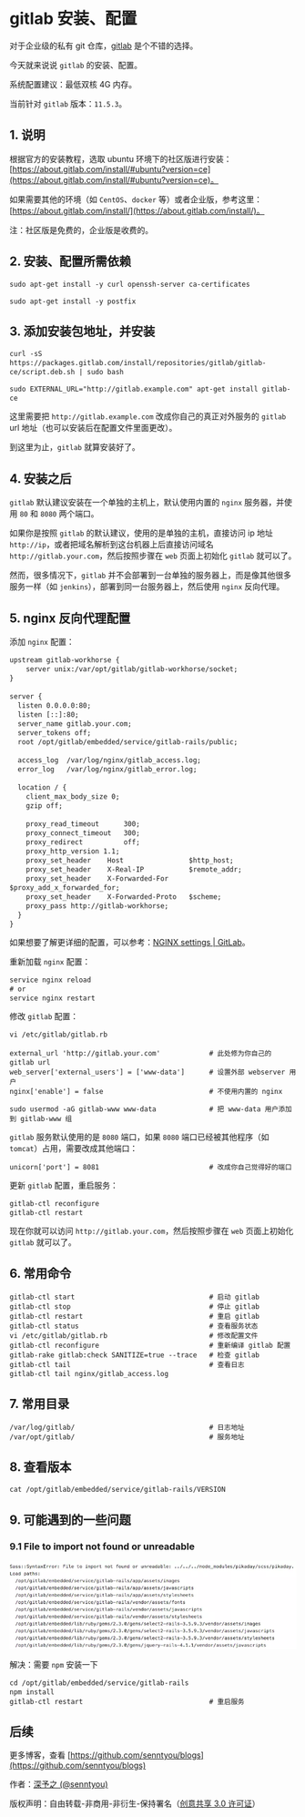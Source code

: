 # gitlab 安装、配置

对于企业级的私有 git 仓库，[gitlab](https://about.gitlab.com/) 是个不错的选择。

今天就来说说 `gitlab` 的安装、配置。

系统配置建议：最低双核 4G 内存。

当前针对 `gitlab` 版本：`11.5.3`。

## 1. 说明

根据官方的安装教程，选取 ubuntu 环境下的社区版进行安装：[https://about.gitlab.com/install/#ubuntu?version=ce](https://about.gitlab.com/install/#ubuntu?version=ce)。

如果需要其他的环境（如 `CentOS`、`docker` 等）或者企业版，参考这里：[https://about.gitlab.com/install/](https://about.gitlab.com/install/)。

注：社区版是免费的，企业版是收费的。

## 2. 安装、配置所需依赖

```
sudo apt-get install -y curl openssh-server ca-certificates
```

```
sudo apt-get install -y postfix
```

## 3. 添加安装包地址，并安装

```
curl -sS https://packages.gitlab.com/install/repositories/gitlab/gitlab-ce/script.deb.sh | sudo bash
```

```
sudo EXTERNAL_URL="http://gitlab.example.com" apt-get install gitlab-ce
```

这里需要把 `http://gitlab.example.com` 改成你自己的真正对外服务的 `gitlab` url 地址（也可以安装后在配置文件里面更改）。

到这里为止，`gitlab` 就算安装好了。

## 4. 安装之后

`gitlab` 默认建议安装在一个单独的主机上，默认使用内置的 `nginx` 服务器，并使用 `80` 和 `8080` 两个端口。

如果你是按照 `gitlab` 的默认建议，使用的是单独的主机，直接访问 ip 地址 `http://ip`，或者把域名解析到这台机器上后直接访问域名 `http://gitlab.your.com`，然后按照步骤在 `web` 页面上初始化 `gitlab` 就可以了。

然而，很多情况下，`gitlab` 并不会部署到一台单独的服务器上，而是像其他很多服务一样（如 `jenkins`），部署到同一台服务器上，然后使用 `nginx` 反向代理。

## 5. nginx 反向代理配置

添加 `nginx` 配置：

```
upstream gitlab-workhorse {
    server unix:/var/opt/gitlab/gitlab-workhorse/socket;
}

server {
  listen 0.0.0.0:80;
  listen [::]:80;
  server_name gitlab.your.com;
  server_tokens off;
  root /opt/gitlab/embedded/service/gitlab-rails/public;

  access_log  /var/log/nginx/gitlab_access.log;
  error_log   /var/log/nginx/gitlab_error.log;

  location / {
    client_max_body_size 0;
    gzip off;

    proxy_read_timeout      300;
    proxy_connect_timeout   300;
    proxy_redirect          off;
    proxy_http_version 1.1;
    proxy_set_header    Host                $http_host;
    proxy_set_header    X-Real-IP           $remote_addr;
    proxy_set_header    X-Forwarded-For     $proxy_add_x_forwarded_for;
    proxy_set_header    X-Forwarded-Proto   $scheme;
    proxy_pass http://gitlab-workhorse;
  }
}
```

如果想要了解更详细的配置，可以参考：[NGINX settings | GitLab](https://docs.gitlab.com/omnibus/settings/nginx.html)。

重新加载 `nginx` 配置：

```
service nginx reload
# or
service nginx restart
```

修改 `gitlab` 配置：

```
vi /etc/gitlab/gitlab.rb

external_url 'http://gitlab.your.com'            # 此处修为你自己的 gitlab url
web_server['external_users'] = ['www-data']      # 设置外部 webserver 用户
nginx['enable'] = false                          # 不使用内置的 nginx
```

```
sudo usermod -aG gitlab-www www-data             # 把 www-data 用户添加到 gitlab-www 组
```

`gitlab` 服务默认使用的是 `8080` 端口，如果 `8080` 端口已经被其他程序（如 `tomcat`）占用，需要改成其他端口：

```
unicorn['port'] = 8081                           # 改成你自己觉得好的端口
```

更新 `gitlab` 配置，重启服务：

```
gitlab-ctl reconfigure
gitlab-ctl restart
```

现在你就可以访问 `http://gitlab.your.com`，然后按照步骤在 `web` 页面上初始化 `gitlab` 就可以了。

## 6. 常用命令

```
gitlab-ctl start                                 # 启动 gitlab
gitlab-ctl stop                                  # 停止 gitlab
gitlab-ctl restart                               # 重启 gitlab
gitlab-ctl status                                # 查看服务状态
vi /etc/gitlab/gitlab.rb                         # 修改配置文件
gitlab-ctl reconfigure                           # 重新编译 gitlab 配置
gitlab-rake gitlab:check SANITIZE=true --trace   # 检查 gitlab
gitlab-ctl tail                                  # 查看日志
gitlab-ctl tail nginx/gitlab_access.log
```

## 7. 常用目录

```
/var/log/gitlab/                                 # 日志地址
/var/opt/gitlab/                                 # 服务地址
```

## 8. 查看版本

```
cat /opt/gitlab/embedded/service/gitlab-rails/VERSION
```

## 9. 可能遇到的一些问题

### 9.1 File to import not found or unreadable

![](../images/966.png)

解决：需要 `npm` 安装一下

```
cd /opt/gitlab/embedded/service/gitlab-rails
npm install
gitlab-ctl restart                               # 重启服务
```

## 后续

更多博客，查看 [https://github.com/senntyou/blogs](https://github.com/senntyou/blogs)

作者：[深予之 (@senntyou)](https://github.com/senntyou)

版权声明：自由转载-非商用-非衍生-保持署名（[创意共享 3.0 许可证](https://creativecommons.org/licenses/by-nc-nd/3.0/deed.zh)）
